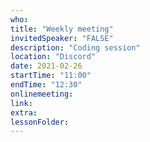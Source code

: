 ```yaml
---
who: 
title: "Weekly meeting"
invitedSpeaker: "FALSE"
description: "Coding session"
location: "Discord"
date: 2021-02-26
startTime: "11:00"
endTime: "12:30"
onlinemeeting: 
link: 
extra: 
lessonFolder: 
---
```

